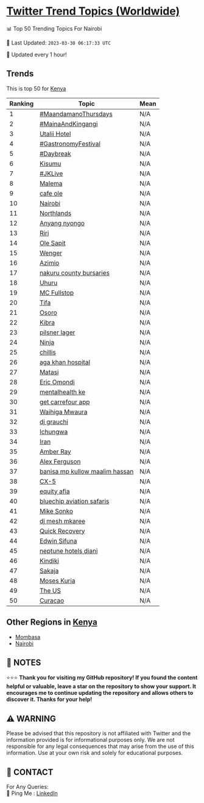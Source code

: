 [Twitter Trend Topics (Worldwide)](https://github.com/ErcinDedeoglu/Twitter-Trend-Topics)
==========


📊 Top 50 Trending Topics For Nairobi

📆 Last Updated: `2023-03-30 06:17:33 UTC`

🔧 Updated every 1 hour!


## Trends

This is top 50 for [Kenya](</Kenya>)

| Ranking | Topic | Mean |
| ------- | ------------ | ------------ |
| 1 | [#MaandamanoThursdays](http://twitter.com/search?q=%23MaandamanoThursdays) | N/A |
| 2 | [#MainaAndKingangi](http://twitter.com/search?q=%23MainaAndKingangi) | N/A |
| 3 | [Utalii Hotel](http://twitter.com/search?q=Utalii+Hotel) | N/A |
| 4 | [#GastronomyFestival](http://twitter.com/search?q=%23GastronomyFestival) | N/A |
| 5 | [#Daybreak](http://twitter.com/search?q=%23Daybreak) | N/A |
| 6 | [Kisumu](http://twitter.com/search?q=Kisumu) | N/A |
| 7 | [#JKLive](http://twitter.com/search?q=%23JKLive) | N/A |
| 8 | [Malema](http://twitter.com/search?q=Malema) | N/A |
| 9 | [cafe ole](http://twitter.com/search?q=cafe+ole) | N/A |
| 10 | [Nairobi](http://twitter.com/search?q=Nairobi) | N/A |
| 11 | [Northlands](http://twitter.com/search?q=Northlands) | N/A |
| 12 | [Anyang nyongo](http://twitter.com/search?q=Anyang+nyongo) | N/A |
| 13 | [Riri](http://twitter.com/search?q=Riri) | N/A |
| 14 | [Ole Sapit](http://twitter.com/search?q=Ole+Sapit) | N/A |
| 15 | [Wenger](http://twitter.com/search?q=Wenger) | N/A |
| 16 | [Azimio](http://twitter.com/search?q=Azimio) | N/A |
| 17 | [nakuru county bursaries](http://twitter.com/search?q=nakuru+county+bursaries) | N/A |
| 18 | [Uhuru](http://twitter.com/search?q=Uhuru) | N/A |
| 19 | [MC Fullstop](http://twitter.com/search?q=MC+Fullstop) | N/A |
| 20 | [Tifa](http://twitter.com/search?q=Tifa) | N/A |
| 21 | [Osoro](http://twitter.com/search?q=Osoro) | N/A |
| 22 | [Kibra](http://twitter.com/search?q=Kibra) | N/A |
| 23 | [pilsner lager](http://twitter.com/search?q=pilsner+lager) | N/A |
| 24 | [Ninja](http://twitter.com/search?q=Ninja) | N/A |
| 25 | [chillis](http://twitter.com/search?q=chillis) | N/A |
| 26 | [aga khan hospital](http://twitter.com/search?q=aga+khan+hospital) | N/A |
| 27 | [Matasi](http://twitter.com/search?q=Matasi) | N/A |
| 28 | [Eric Omondi](http://twitter.com/search?q=Eric+Omondi) | N/A |
| 29 | [mentalhealth ke](http://twitter.com/search?q=mentalhealth+ke) | N/A |
| 30 | [get carrefour app](http://twitter.com/search?q=get+carrefour+app) | N/A |
| 31 | [Waihiga Mwaura](http://twitter.com/search?q=Waihiga+Mwaura) | N/A |
| 32 | [dj grauchi](http://twitter.com/search?q=dj+grauchi) | N/A |
| 33 | [Ichungwa](http://twitter.com/search?q=Ichungwa) | N/A |
| 34 | [Iran](http://twitter.com/search?q=Iran) | N/A |
| 35 | [Amber Ray](http://twitter.com/search?q=Amber+Ray) | N/A |
| 36 | [Alex Ferguson](http://twitter.com/search?q=Alex+Ferguson) | N/A |
| 37 | [banisa mp kullow maalim hassan](http://twitter.com/search?q=banisa+mp+kullow+maalim+hassan) | N/A |
| 38 | [CX-5](http://twitter.com/search?q=CX-5) | N/A |
| 39 | [equity afia](http://twitter.com/search?q=equity+afia) | N/A |
| 40 | [bluechip aviation safaris](http://twitter.com/search?q=bluechip+aviation+safaris) | N/A |
| 41 | [Mike Sonko](http://twitter.com/search?q=Mike+Sonko) | N/A |
| 42 | [dj mesh mkaree](http://twitter.com/search?q=dj+mesh+mkaree) | N/A |
| 43 | [Quick Recovery](http://twitter.com/search?q=Quick+Recovery) | N/A |
| 44 | [Edwin Sifuna](http://twitter.com/search?q=Edwin+Sifuna) | N/A |
| 45 | [neptune hotels diani](http://twitter.com/search?q=neptune+hotels+diani) | N/A |
| 46 | [Kindiki](http://twitter.com/search?q=Kindiki) | N/A |
| 47 | [Sakaja](http://twitter.com/search?q=Sakaja) | N/A |
| 48 | [Moses Kuria](http://twitter.com/search?q=Moses+Kuria) | N/A |
| 49 | [The US](http://twitter.com/search?q=The+US) | N/A |
| 50 | [Curacao](http://twitter.com/search?q=Curacao) | N/A |



## Other Regions in [Kenya](</Kenya>)

* [Mombasa](</Kenya/Mombasa.md>)
* [Nairobi](</Kenya/Nairobi.md>)



## 📝 NOTES

⭐⭐⭐ **Thank you for visiting my GitHub repository! If you found the content helpful or valuable, leave a star on the repository to show your support. It encourages me to continue updating the repository and allows others to discover it. Thanks for your help!**


## ⚠️ WARNING

Please be advised that this repository is not affiliated with Twitter and the information provided is for informational purposes only. We are not responsible for any legal consequences that may arise from the use of this information. Use at your own risk and solely for educational purposes.


## 📨 CONTACT

 For Any Queries:  
            🏓 Ping Me : [LinkedIn](https://www.linkedin.com/in/ercindedeoglu/)
